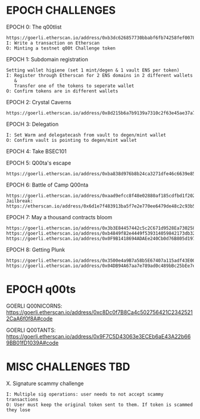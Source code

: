 # EPOCH CHALLENGES
EPOCH 0: The q00tlist

    https://goerli.etherscan.io/address/0xb3dc626857730bbabf6fb74258fef00784cfadd2#code
    I: Write a transaction on Etherscan
    O: Minting a testnet q00t Challenge token

EPOCH 1: Subdomain registration

    Setting wallet higiene (set 1 mint/degen & 1 vault ENS per token)
    I: Register through Etherscan for 2 ENS domains in 2 different wallets
       &
       Transfer one of the tokens to seperate wallet
    O: Confirm tokens are in different wallets

EPOCH 2: Crystal Caverns

    https://goerli.etherscan.io/address/0x8d215b6a7b9139a7310c2f63e45ae37a77a4d9a4

EPOCH 3: Delegation

    I: Set Warm and delegatecash from vault to degen/mint wallet
    O: Confirm vault is pointing to degen/mint wallet

EPOCH 4: Take BSEC101

EPOCH 5: Q00ta's escape

    https://goerli.etherscan.io/address/0xba838d976b8b24ca3271dfe46c6639e8594a558f

EPOCH 6: Battle of Camp Q00nta

    https://goerli.etherscan.io/address/0xaad9efcc8f48e02880af185cdfbd1f2023549f96
    Jailbreak: https://etherscan.io/address/0x6d1e7f483913ba5f7e2e770ee6479de48c2c93b5#code

EPOCH 7: May a thousand contracts bloom

    https://goerli.etherscan.io/address/0x3b3E84457442c5c2C671d9528Ea730258c7ccfF7
    https://goerli.etherscan.io/address/0xb4849f82e4449f539314059842173db32509f022
    https://goerli.etherscan.io/address/0x0F9B1418694ADAEe240Cb0d76B805d197da5ae8a

EPOCH 8: Getting Plunk

    https://goerli.etherscan.io/address/0x3500e4a9B7a58b5E67407a115adf43E009652e5C
    https://goerli.etherscan.io/address/0x04DB94A67aa7e789ad0c489bBc25bEe7eF45f7d8


# EPOCH q00ts
GOERLI Q00NICORNS: https://goerli.etherscan.io/address/0xc8Dc0f7B8Ca4c502756421C23425212CaA6f0f8A#code

GOERLI Q00TANTS: https://goerli.etherscan.io/address/0x9F7C5D43063e3ECEb6aE43A22b669BB01fD1039A#code

# MISC CHALLENGES TBD
X. Signature scammy challenge

    I: Multiple sig operations: user needs to not accept scammy transactions
    O: User must keep the original token sent to them. If token is scammed they lose
